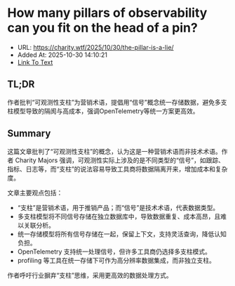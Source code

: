 # How many pillars of observability can you fit on the head of a pin?
- URL: https://charity.wtf/2025/10/30/the-pillar-is-a-lie/
- Added At: 2025-10-30 14:10:21
- [Link To Text](2025-10-30-how-many-pillars-of-observability-can-you-fit-on-the-head-of-a-pin_raw.md)

## TL;DR
作者批判“可观测性支柱”为营销术语，提倡用“信号”概念统一存储数据，避免多支柱模型导致的隔阂与高成本，强调OpenTelemetry等统一方案更高效。

## Summary
这篇文章批判了“可观测性支柱”的概念，认为这是一种营销术语而非技术术语。作者 Charity Majors 强调，可观测性实际上涉及的是不同类型的“信号”，如跟踪、指标、日志等，而“支柱”的说法容易导致工具商将数据隔离开来，增加成本和复杂度。

文章主要观点包括：
- “支柱”是营销术语，用于推销产品；而“信号”是技术术语，代表数据类型。
- 多支柱模型将不同信号存储在独立数据库中，导致数据重复、成本高昂，且难以关联分析。
- 统一存储模型将所有信号存储在一起，保留上下文，支持灵活查询，降低认知负担。
- OpenTelemetry 支持统一处理信号，但许多工具商仍选择多支柱模式。
- profiling 等工具在统一存储下可作为高分辨率数据集成，而非独立支柱。

作者呼吁行业摒弃“支柱”思维，采用更高效的数据处理方式。
